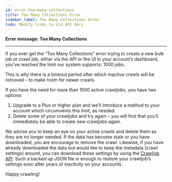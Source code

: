 ```yaml
---
id: error-too-many-collections
title: Too Many Collections Error
sidebar_label: Too Many Collections Error
todo: Modify links to old API docs
---
```


<div class="entry-content">
		<p><strong>Error message: Too Many Collections</strong></p>
<hr>
<p>If you ever get the “Too Many Collections” error trying to create a new bulk job or crawl job, either via the API or the UI in your account’s dashboard, you’ve reached the limit our system supports: 1000 jobs.</p>
<p>This is why there is a timeout period after which inactive crawls will be removed – to make room for newer crawls.</p>
<p>If you have the need for more than 1000 active crawljobs, you have two options:</p>
<ol>
<li>Upgrade to a Plus or higher plan and we’ll introduce a method to your account which circumvents this limit, as needed.</li>
<li>Delete some of your crawljobs and try again – you will find that you’ll immediately be able to create new crawljobs again.</li>
</ol>
<p>We advise you to keep an eye on your active crawls and delete them as they are no longer needed. If the data has become stale or you have downloaded, you are encourage to remove the crawl. Likewise, if you have already downloaded the data but would like to keep the metadata (crawl settings) around, you can download these settings by using the <a href="https://www.diffbot.com/dev/docs/crawl/api.jsp">Crawljob API</a>. Such a backed up JSON file is enough to restore your crawljob’s settings even after years of inactivity on your accounts.</p>
<p>Happy crawling!</p>
			</div>

